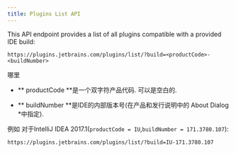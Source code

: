 ```yaml
---
title: Plugins List API
---
```


This API endpoint provides a list of all plugins compatible with a provided IDE build:
 
```
https://plugins.jetbrains.com/plugins/list/?build=<productCode>-<buildNumber>
```

哪里


* ** productCode **是一个双字符产品代码.
可以是空白的.


* ** buildNumber **是IDE的内部版本号(在产品和发行说明中的​​ About Dialog *中指定).


例如
对于IntelliJ IDEA 2017.1(`productCode = IU`,`buildNumber = 171.3780.107`):


```
https://plugins.jetbrains.com/plugins/list/?build=IU-171.3780.107
```


